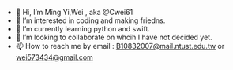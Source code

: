 - 👋 Hi, I’m Ming Yi,Wei , aka @Cwei61
- 👀 I’m interested in coding and making friedns.
- 🌱 I’m currently learning python and swift.
- 💞️ I’m looking to collaborate on whcih I have not decided yet.
- 📫 How to reach me by email : B10832007@mail.ntust.edu.tw or wei573434@gmail.com

<!---
Cwei61/Cwei61 is a ✨ special ✨ repository because its `README.md` (this file) appears on your GitHub profile.
You can click the Preview link to take a look at your changes.
--->
